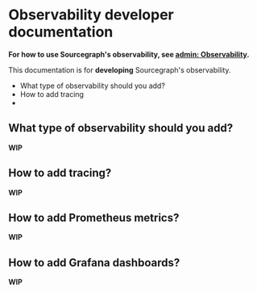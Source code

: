 # Observability developer documentation

**For how to use Sourcegraph's observability, see [admin: Observability](../admin/observability/index.md).**

This documentation is for **developing** Sourcegraph's observability.

- What type of observability should you add?
- How to add tracing
-

## What type of observability should you add?

**WIP**

## How to add tracing?

**WIP**

## How to add Prometheus metrics?

**WIP**

## How to add Grafana dashboards?

**WIP**
